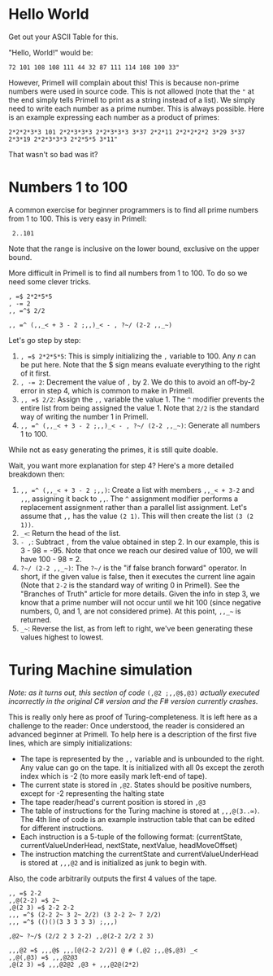 # Hello World

Get out your ASCII Table for this.

"Hello, World!" would be:

    72 101 108 108 111 44 32 87 111 114 108 100 33"

However, Primell will complain about this! This is because non-prime numbers were used in source code. This is not allowed (note that the `"` at the end simply tells Primell to print as a string instead of a list). We simply need to write each number as a prime number. This is always possible. Here is an example expressing each number as a product of primes:

    2*2*2*3*3 101 2*2*3*3*3 2*2*3*3*3 3*37 2*2*11 2*2*2*2*2 3*29 3*37 2*3*19 2*2*3*3*3 2*2*5*5 3*11"

That wasn't so bad was it?

# Numbers 1 to 100

A common exercise for beginner programmers is to find all prime numbers from 1 to 100. This is very easy in Primell:

     2..101

Note that the range is inclusive on the lower bound, exclusive on the upper bound.

More difficult in Primell is to find all numbers from 1 to 100. To do so we need some clever tricks.

	, =$ 2*2*5*5
	, -= 2
	,, =^$ 2/2

	,, =^ (,,_< + 3 - 2 ;,,)_< - , ?~/ (2-2 ,,_~)

Let's go step by step:

 1. `, =$ 2*2*5*5`: This is simply initializing the `,` variable to 100. Any *n* can be put here. Note that the $ sign means evaluate everything to the right of it first.
 2. `, -= 2`: Decrement the value of `,` by 2. We do this to avoid an off-by-2 error in step 4, which is common to make in Primell.
 3. `,, =$ 2/2`: Assign the `,,` variable the value 1. The `^` modifier prevents the entire list from being assigned the value 1. Note that `2/2` is the standard way of writing the number 1 in Primell. 
 4. `,, =^ (,,_< + 3 - 2 ;,,)_< - , ?~/ (2-2 ,,_~)`: Generate all numbers 1 to 100.

While not as easy generating the primes, it is still quite doable.

Wait, you want more explanation for step 4? Here's a more detailed breakdown then:

 1. `,, =^ (,,_< + 3 - 2 ;,,)`: Create a list with members `,,_< + 3-2` and `,,`, assigning it back to `,,`. The `^` assignment modifier performs a replacement assignment rather than a parallel list assignment. Let's assume that `,,` has the value `(2 1)`. This will then create the list `(3 (2 1))`.
 2. `_<`: Return the head of the list.
 3. `- ,`: Subtract `,` from the value obtained in step 2. In our example, this is 3 - 98 = -95. Note that once we reach our desired value of 100, we will have 100 - 98 = 2.
 4. `?~/ (2-2 ,,_~)`: The `?~/` is the "if false branch forward" operator. In short, if the given value is false, then it executes the current line again (Note that `2-2` is the standard way of writing 0 in Primell). See the "Branches of Truth" article for more details. Given the info in step 3, we know that a prime number will not occur until we hit 100 (since negative numbers, 0, and 1, are not considered prime). At this point, `,,_~` is returned. 
 5. `_~`: Reverse the list, as from left to right, we've been generating these values highest to lowest.


# Turing Machine simulation

_Note: as it turns out, this section of code_ `(,@2 ;,,@$,@3)` _actually executed incorrectly in the original C# version and the F# version currently crashes._

This is really only here as proof of Turing-completeness. It is left here as a challenge to the reader: Once understood, the reader is considered an advanced beginner at Primell. To help here is a description of the first five lines, which are simply initializations:
 
 - The tape is represented by the `,,` variable and is unbounded to the right. Any value can go on the tape. It is initialized with all 0s except the zeroth index which is -2 (to more easily mark left-end of tape).
 - The current state is stored in `,@2`. States should be positive numbers, except for -2 representing the halting state
 - The tape reader/head's current position is stored in `,@3`
 - The table of instructions for the Turing machine is stored at `,,,@(3..∞)`. The 4th line of code is an example instruction table that can be edited for different instructions.
 - Each instruction is a 5-tuple of the following format: (currentState, currentValueUnderHead, nextState, nextValue, headMoveOffset)
 - The instruction matching the currentState and currentValueUnderHead is stored at `,,,@2` and is initialized as junk to begin with.

Also, the code arbitrarily outputs the first 4 values of the tape.

	,, =$ 2-2
	,,@(2-2) =$ 2~
	,@(2 3) =$ 2-2 2-2
	,,, =^$ (2-2 2~ 3 2~ 2/2) (3 2-2 2~ 7 2/2)
	,,, =^$ (()()(3 3 3 3 3) ;,,,)

	,@2~ ?~/$ (2/2 2 3 2-2) ,,@(2-2 2/2 2 3)

	,,,@2 =$ ,,,@$ ,,,[@(2-2 2/2)] @ # (,@2 ;,,@$,@3) _<
	,,@(,@3) =$ ,,,@2@3
	,@(2 3) =$ ,,,@2@2 ,@3 + ,,,@2@(2*2)
